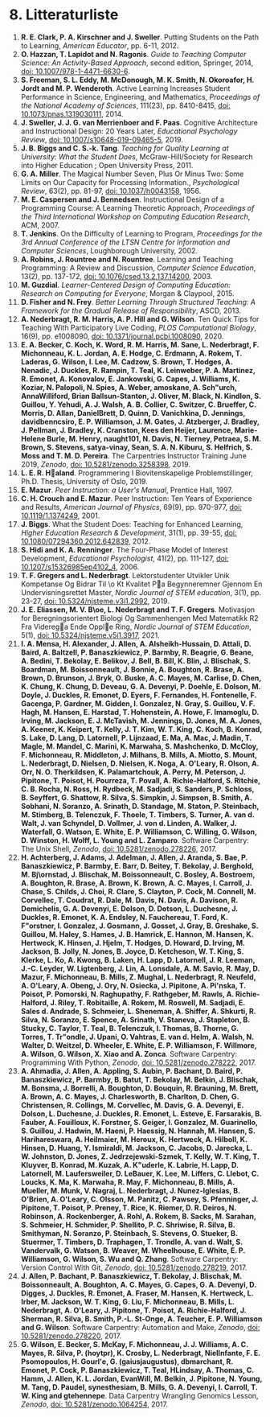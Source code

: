 <!-- !split -->
<!-- jupyter-book 08_mappe.md -->
# 8. Litteraturliste

<!-- begin bibliography -->
 1. <a name="clark2012Putting"></a> **R. E. Clark, P. A. Kirschner and J. Sweller**. 
    Putting Students on the Path to Learning,
    *American Educator*,
    pp. 6-11,
    2012.
 2. <a name="hazzan2014Guide"></a> **O. Hazzan, T. Lapidot and N. Ragonis**. 
    *Guide to Teaching Computer Science: An Activity-Based Approach*,
    second edition,
    Springer,
    2014,
    [doi: 10.1007/978-1-4471-6630-6](https://dx.doi.org/10.1007/978-1-4471-6630-6).
 3. <a name="freeman2014Active"></a> **S. Freeman, S. L. Eddy, M. McDonough, M. K. Smith, N. Okoroafor, H. Jordt and M. P. Wenderoth**. 
    Active Learning Increases Student Performance in Science, Engineering, and Mathematics,
    *Proceedings of the National Academy of Sciences*,
    111(23),
    pp. 8410-8415,
    [doi: 10.1073/pnas.1319030111](https://dx.doi.org/10.1073/pnas.1319030111),
    2014.
 4. <a name="sweller2019Cognitive"></a> **J. Sweller, J. J. G. van Merrienboer and F. Paas**. 
    Cognitive Architecture and Instructional Design: 20 Years Later,
    *Educational Psychology Review*,
    [doi: 10.1007/s10648-019-09465-5](https://dx.doi.org/10.1007/s10648-019-09465-5),
    2019.
 5. <a name="biggs2011Teaching"></a> **J. B. Biggs and C. S.-k. Tang**. 
    *Teaching for Quality Learning at University: What the Student Does*,
    McGraw-Hill/Society for Research into Higher Education ; Open University Press,
    2011.
 6. <a name="miller1956magical"></a> **G. A. Miller**. 
    The Magical Number Seven, Plus Or Minus Two: Some Limits on Our Capacity for Processing Information.,
    *Psychological Review*,
    63(2),
    pp. 81-97,
    [doi: 10.1037/h0043158](https://dx.doi.org/10.1037/h0043158),
    1956.
 7. <a name="caspersen2007Instructional"></a> **M. E. Caspersen and J. Bennedsen**. 
    Instructional Design of a Programming Course: A Learning Theoretic Approach,
    *Proceedings of the Third International Workshop on Computing Education Research*,
    ACM,
    2007.
 8. <a name="jenkins2002difficulty"></a> **T. Jenkins**. 
    On the Difficulty of Learning to Program,
    *Proceedings for the 3rd Annual Conference of the LTSN Centre for Information and Computer Sciences*,
    Loughborough University,
    2002.
 9. <a name="robins2003Learning"></a> **A. Robins, J. Rountree and N. Rountree**. 
    Learning and Teaching Programming: A Review and Discussion,
    *Computer Science Education*,
    13(2),
    pp. 137-172,
    [doi: 10.1076/csed.13.2.137.14200](https://dx.doi.org/10.1076/csed.13.2.137.14200),
    2003.
10. <a name="guzdial2015LearnerCentered"></a> **M. Guzdial**. 
    *Learner-Centered Design of Computing Education: Research on Computing for Everyone*,
    Morgan & Claypool,
    2015.
11. <a name="fisher2013Better"></a> **D. Fisher and N. Frey**. 
    *Better Learning Through Structured Teaching: A Framework for the Gradual Release of Responsibility*,
    ASCD,
    2013.
12. <a name="nederbragt2020Ten"></a> **A. Nederbragt, R. M. Harris, A. P. Hill and G. Wilson**. 
    Ten Quick Tips for Teaching With Participatory Live Coding,
    *PLOS Computational Biology*,
    16(9),
    pp. e1008090,
    [doi: 10.1371/journal.pcbi.1008090](https://dx.doi.org/10.1371/journal.pcbi.1008090),
    2020.
13. <a name="erinalisonbecker2019Carpentries"></a> **E. A. Becker, C. Koch, K. Word, R. M. Harris, M. Sane, L. Nederbragt, F. Michonneau, K. L. Jordan, A. E. Hodge, C. Erdmann, A. Rokem, T. Laderas, G. Wilson, I. Lee, M. Cadzow, S. Brown, T. Hodges, A. Nenadic, J. Duckles, R. Rampin, T. Teal, K. Leinweber, P. A. Martinez, R. Emonet, A. Konovalov, E. Jankowski, G. Capes, J. Williams, K. Koziar, N. Palopoli, N. Spies, A. Weber, amoskane, A. Sch\"urch, AnnaWilliford, Brian Ballsun-Stanton, J. Oliver, M. Black, N. Kindlon, S. Guillou, Y. Yehudi, A. J. Walsh, A. B. Collier, C. Switzer, C. Brueffer, C. Morris, D. Allan, DanielBrett, D. Quinn, D. Vanichkina, D. Jennings, davidbenncsiro, E. P. Williamson, J. M. Gates, J. Atzberger, J. Bradley, J. Pellman, J. Bradley, K. Cranston, Kees den Heijer, Laurence, Marie-Helene Burle, M. Henry, naught101, N. Davis, N. Tierney, Petraea, S. M. Brown, S. Stevens, satya-vinay, Sean, S. A. N. Kiburu, S. Helfrich, S. Moss and T. M. D. Pereira**. 
    The Carpentries Instructor Training June 2019,
    *Zenodo*,
    [doi: 10.5281/zenodo.3258398](https://dx.doi.org/10.5281/zenodo.3258398),
    2019.
14. <a name="haland2019Programmering"></a> **L. E. R. Haland**. 
    Programmering I Biovitenskapelige Problemstillinger,
    Ph.D. Thesis,
    University of Oslo,
    2019.
15. <a name="mazur1997Peer"></a> **E. Mazur**. 
    *Peer Instruction: a User's Manual*,
    Prentice Hall,
    1997.
16. <a name="crouch2001Peer"></a> **C. H. Crouch and E. Mazur**. 
    Peer Instruction: Ten Years of Experience and Results,
    *American Journal of Physics*,
    69(9),
    pp. 970-977,
    [doi: 10.1119/1.1374249](https://dx.doi.org/10.1119/1.1374249),
    2001.
17. <a name="biggs2012What"></a> **J. Biggs**. 
    What the Student Does: Teaching for Enhanced Learning,
    *Higher Education Research & Development*,
    31(1),
    pp. 39-55,
    [doi: 10.1080/07294360.2012.642839](https://dx.doi.org/10.1080/07294360.2012.642839),
    2012.
18. <a name="hidi2006FourPhase"></a> **S. Hidi and K. A. Renninger**. 
    The Four-Phase Model of Interest Development,
    *Educational Psychologist*,
    41(2),
    pp. 111-127,
    [doi: 10.1207/s15326985ep4102_4](https://dx.doi.org/10.1207/s15326985ep4102_4),
    2006.
19. <a name="gregers2019Lektorstudenter"></a> **T. F. Gregers and L. Nederbragt**. 
    Lektorstudenter Utvikler Unik Kompetanse Og Bidrar Til \o Kt Kvalitet Pa Begynneremner Gjennom En Undervisningsrettet Master,
    *Nordic Journal of STEM education*,
    3(1),
    pp. 23-27,
    [doi: 10.5324/njsteme.v3i1.2992](https://dx.doi.org/10.5324/njsteme.v3i1.2992),
    2019.
20. <a name="eliassen2021Motivasjon"></a> **J. E. Eliassen, M. V. B\oe, L. Nederbragt and T. F. Gregers**. 
    Motivasjon for Beregningsorientert Biologi Og Sammenhengen Med Matematikk R2 Fra Viderega Ende Opple Ring,
    *Nordic Journal of STEM Education*,
    5(1),
    [doi: 10.5324/njsteme.v5i1.3917](https://dx.doi.org/10.5324/njsteme.v5i1.3917),
    2021.
21. <a name="aldazabalmensa2017Software"></a> **I. A. Mensa, H. Alexander, J. Allen, A. Alsheikh-Hussain, D. Attali, D. Baird, A. Baltzell, P. Banaszkiewicz, P. Barmby, R. Beagrie, G. Beane, A. Bedini, T. Bekolay, E. Belikov, J. Bell, B. Bill, K. Blin, J. Blischak, S. Boardman, M. Boissonneault, J. Bonnie, A. Boughton, R. Brase, A. Brown, D. Brunson, J. Bryk, O. Buske, A. C. Mayes, M. Carlise, D. Chen, K. Chung, K. Chung, D. Deveau, G. A. Devenyi, P. Doehle, E. Dolson, M. Doyle, J. Duckles, R. Emonet, D. Eyers, F. Fernandes, H. Fontenelle, F. Gacenga, P. Gardner, M. Gidden, I. Gonzalez, N. Gray, S. Guillou, V. F. Hagh, M. Hansen, E. Harstad, T. Hohenstein, A. Howe, F. Imamoglu, D. Irving, M. Jackson, E. J. McTavish, M. Jennings, D. Jones, M. A. Jones, A. Keener, K. Keipert, T. Kelly, J. T. Kim, W. T. King, C. Koch, B. Konrad, S. Lake, D. Lang, D. Latornell, P. Lijnzaad, E. Ma, A. Mac, J. Madin, T. Magle, M. Mandel, C. Marini, K. Marwaha, S. Mashchenko, D. McCloy, F. Michonneau, R. Middleton, J. Milhans, B. Mills, A. Miotto, S. Mount, L. Nederbragt, D. Nielsen, D. Nielsen, K. Noga, A. O'Leary, R. Olson, A. Orr, N. O. Therkildsen, K. Palamartchouk, A. Perry, M. Peterson, J. Pipitone, T. Poisot, H. Pourreza, T. Povall, A. Richie-Halford, S. Ritchie, C. B. Rocha, N. Ross, H. Rydbeck, M. Sadjadi, S. Sanders, P. Schloss, B. Seyffert, G. Shattow, R. Silva, S. Simpkin, J. Simpson, B. Smith, A. Sobhani, N. Soranzo, A. Srinath, D. Standage, M. Staton, P. Steinbach, M. Stimberg, B. Telenczuk, F. Thoele, T. Timbers, S. Turner, A. van d. Walt, J. van Schyndel, D. Vollmer, J. von d. Linden, A. Walker, J. Waterfall, G. Watson, E. White, E. P. Williamson, C. Willing, G. Wilson, D. Winston, H. Wolff, L. Young and L. Zamparo**. 
    Software Carpentry: The Unix Shell,
    *Zenodo*,
    [doi: 10.5281/zenodo.278226](https://dx.doi.org/10.5281/zenodo.278226),
    2017.
22. <a name="achterberg2017Software"></a> **H. Achterberg, J. Adams, J. Adelman, J. Allen, J. Aranda, S. Bae, P. Banaszkiewicz, P. Barmby, E. Barr, D. Beitey, T. Bekolay, J. Berghold, M. Bj\ornstad, J. Blischak, M. Boissonneault, C. Bosley, A. Bostroem, A. Boughton, R. Brase, A. Brown, K. Brown, A. C. Mayes, I. Carroll, J. Chase, S. Childs, J. Choi, R. Clare, S. Clayton, P. Cock, M. Connell, M. Corvellec, T. Coudrat, R. Dale, M. Davis, N. Davis, A. Davison, R. Demichelis, G. A. Devenyi, E. Dolson, D. Dotson, L. Duchesne, J. Duckles, R. Emonet, K. A. Endsley, N. Fauchereau, T. Ford, K. F\"orstner, I. Gonzalez, J. Gosmann, J. Gosset, J. Gray, B. Greshake, S. Guillou, M. Haley, S. Hames, J. B. Hamrick, E. Hannon, M. Hansen, K. Hertweck, K. Hinsen, J. Hjelm, T. Hodges, D. Howard, D. Irving, M. Jackson, B. Jolly, N. Jones, B. Joyce, D. Ketcheson, W. T. King, S. Klerke, L. Ko, A. Kwong, B. Laken, H. Lapp, D. Latornell, J. R. Leeman, J.-C. Leyder, W. Ligtenberg, J. Lin, A. Lonsdale, A. M. Savio, R. May, D. Mazur, F. Michonneau, B. Mills, Z. Mughal, L. Nederbragt, R. Neufeld, A. O'Leary, A. Obeng, J. Ory, N. Osiecka, J. Pipitone, A. Pi\'nska, T. Poisot, P. Pomorski, N. Raghupathy, F. Rathgeber, M. Rawls, A. Richie-Halford, J. Riley, T. Robitaille, A. Rokem, M. Roswell, M. Sadjadi, E. Sales d. Andrade, S. Schmeier, L. Sheneman, A. Shiffer, A. Shkurti, R. Silva, N. Soranzo, E. Spence, A. Srinath, V. Staneva, J. Stapleton, B. Stucky, C. Taylor, T. Teal, B. Telenczuk, I. Thomas, B. Thorne, G. Torres, T. Tr\"ondle, J. Upani, O. Vahtras, E. van d. Helm, A. Walsh, N. Walter, D. Weitzel, D. Wheeler, E. White, E. P. Williamson, F. Willmore, A. Wilson, G. Wilson, X. Xiao and A. Zonca**. 
    Software Carpentry: Programming With Python,
    *Zenodo*,
    [doi: 10.5281/zenodo.278222](https://dx.doi.org/10.5281/zenodo.278222),
    2017.
23. <a name="ahmadia2017Softwarea"></a> **A. Ahmadia, J. Allen, A. Appling, S. Aubin, P. Bachant, D. Baird, P. Banaszkiewicz, P. Barmby, B. Batut, T. Bekolay, M. Belkin, J. Blischak, M. Bonsma, J. Borrelli, A. Boughton, D. Bouquin, R. Brauning, M. Brett, A. Brown, A. C. Mayes, J. Charlesworth, B. Charlton, D. Chen, G. Christensen, R. Collings, M. Corvellec, M. Davis, G. A. Devenyi, E. Dolson, L. Duchesne, J. Duckles, R. Emonet, L. Esteve, E. Farsarakis, B. Fauber, A. Fouilloux, K. Forstner, S. Geiger, I. Gonzalez, M. Guarinello, S. Guillou, J. Hadwin, M. Haeni, P. Haessig, N. Hannah, M. Hansen, S. Harihareswara, A. Heilmaier, M. Heroux, K. Hertweck, A. Hilboll, K. Hinsen, D. Huang, Y. Ismiraldi, M. Jackson, C. Jacobs, D. Jarecka, L. W. Johnston, D. Jones, Z. Jedrzejewski-Szmek, T. Kelly, W. T. King, T. Kluyver, B. Konrad, M. Kuzak, A. K\"uderle, K. Labrie, H. Lapp, D. Latornell, M. Laufersweiler, D. LeBauer, K. Lee, M. Liffers, C. Llebot, C. Loucks, K. Ma, K. Marwaha, R. May, F. Michonneau, B. Mills, A. Mueller, M. Munk, V. Nagraj, L. Nederbragt, J. Nunez-Iglesias, B. O'Brien, A. O'Leary, C. Olsson, M. Panitz, C. Pawsey, S. Pfenninger, J. Pipitone, T. Poisot, P. Preney, T. Rice, K. Riemer, D. R. Deiros, N. Robinson, A. Rockenberger, A. Rohl, A. Rokem, B. Sacks, M. Sarahan, S. Schmeier, H. Schmider, P. Shellito, P. C. Shriwise, R. Silva, B. Smithyman, N. Soranzo, P. Steinbach, S. Stevens, O. Stueker, B. Stuermer, T. Timbers, D. Traphagen, T. Trondle, A. van d. Walt, S. Vandervalk, G. Watson, B. Weaver, M. Wheelhouse, E. White, E. P. Williamson, G. Wilson, S. Wu and Q. Zhang**. 
    Software Carpentry: Version Control With Git,
    *Zenodo*,
    [doi: 10.5281/zenodo.278219](https://dx.doi.org/10.5281/zenodo.278219),
    2017.
24. <a name="allen2017Software"></a> **J. Allen, P. Bachant, P. Banaszkiewicz, T. Bekolay, J. Blischak, M. Boissonneault, A. Boughton, A. C. Mayes, G. Capes, G. A. Devenyi, D. Digges, J. Duckles, R. Emonet, A. Fraser, M. Hansen, K. Hertweck, L. Irber, M. Jackson, W. T. King, G. Liu, F. Michonneau, B. Mills, L. Nederbragt, A. O'Leary, J. Pipitone, T. Poisot, A. Richie-Halford, J. Sherman, R. Silva, B. Smith, P.-L. St-Onge, A. Teucher, E. P. Williamson and G. Wilson**. 
    Software Carpentry: Automation and Make,
    *Zenodo*,
    [doi: 10.5281/zenodo.278220](https://dx.doi.org/10.5281/zenodo.278220),
    2017.
25. <a name="wilson2017Data"></a> **G. Wilson, E. Becker, S. McKay, F. Michonneau, J. J. Williams, A. C. Mayes, R. Silva, P. (hoytpr), K. Crosby, L. Nederbragt, NielInfante, F. E. Psomopoulos, H. Gourl\'e, G. (gaiusjaugustus), dbmarchant, R. Emonet, P. Cock, P. Banaszkiewicz, T. Teal, HLindsay, A. Thomas, C. Hamm, J. Allen, K. L. Jordan, EvanWill, M. Belkin, J. Pipitone, N. Young, M. Tang, D. Paudel, synesthesiam, B. Mills, G. A. Devenyi, I. Carroll, T. W. King and gtehennepe**. 
    Data Carpentry Wrangling Genomics Lesson,
    *Zenodo*,
    [doi: 10.5281/zenodo.1064254](https://dx.doi.org/10.5281/zenodo.1064254),
    2017.

<!-- end bibliography -->



